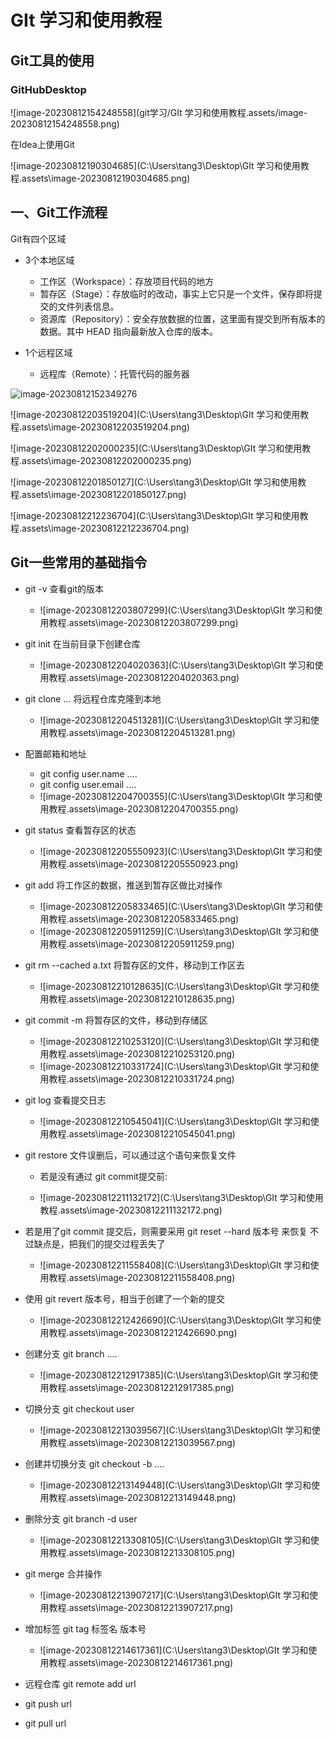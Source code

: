 # GIt 学习和使用教程

## Git工具的使用

### GitHubDesktop

![image-20230812154248558](git学习/GIt 学习和使用教程.assets/image-20230812154248558.png)



在Idea上使用Git

![image-20230812190304685](C:\Users\tang3\Desktop\GIt 学习和使用教程.assets\image-20230812190304685.png)

## 一、Git工作流程

Git有四个区域

+ 3个本地区域
  + 工作区（Workspace）：存放项目代码的地方
  + 暂存区（Stage）：存放临时的改动，事实上它只是一个文件，保存即将提交的文件列表信息。
  + 资源库（Repository）：安全存放数据的位置，这里面有提交到所有版本的数据。其中 HEAD 指向最新放入仓库的版本。

+ 1个远程区域
  + 远程库（Remote）：托管代码的服务器

![image-20230812152349276](C:\Users\tang3\AppData\Roaming\Typora\typora-user-images\image-20230812152349276.png)

![image-20230812203519204](C:\Users\tang3\Desktop\GIt 学习和使用教程.assets\image-20230812203519204.png)



![image-20230812202000235](C:\Users\tang3\Desktop\GIt 学习和使用教程.assets\image-20230812202000235.png)

![image-20230812201850127](C:\Users\tang3\Desktop\GIt 学习和使用教程.assets\image-20230812201850127.png)

![image-20230812212236704](C:\Users\tang3\Desktop\GIt 学习和使用教程.assets\image-20230812212236704.png)

## Git一些常用的基础指令

+ git -v  查看git的版本
  + ![image-20230812203807299](C:\Users\tang3\Desktop\GIt 学习和使用教程.assets\image-20230812203807299.png)
+ git init  在当前目录下创建仓库
  + ![image-20230812204020363](C:\Users\tang3\Desktop\GIt 学习和使用教程.assets\image-20230812204020363.png)

+ git clone ... 将远程仓库克隆到本地
  + ![image-20230812204513281](C:\Users\tang3\Desktop\GIt 学习和使用教程.assets\image-20230812204513281.png)

+ 配置邮箱和地址
  + git config user.name ....
  + git config user.email ....
  + ![image-20230812204700355](C:\Users\tang3\Desktop\GIt 学习和使用教程.assets\image-20230812204700355.png)

+ git status   查看暂存区的状态
  + ![image-20230812205550923](C:\Users\tang3\Desktop\GIt 学习和使用教程.assets\image-20230812205550923.png)

+ git add 将工作区的数据，推送到暂存区做比对操作
  + ![image-20230812205833465](C:\Users\tang3\Desktop\GIt 学习和使用教程.assets\image-20230812205833465.png)
  + ![image-20230812205911259](C:\Users\tang3\Desktop\GIt 学习和使用教程.assets\image-20230812205911259.png)

+ git rm --cached a.txt  将暂存区的文件，移动到工作区去  
  + ![image-20230812210128635](C:\Users\tang3\Desktop\GIt 学习和使用教程.assets\image-20230812210128635.png)

+ git commit -m 将暂存区的文件，移动到存储区
  + ![image-20230812210253120](C:\Users\tang3\Desktop\GIt 学习和使用教程.assets\image-20230812210253120.png)
  + ![image-20230812210331724](C:\Users\tang3\Desktop\GIt 学习和使用教程.assets\image-20230812210331724.png)

+ git log 查看提交日志
  + ![image-20230812210545041](C:\Users\tang3\Desktop\GIt 学习和使用教程.assets\image-20230812210545041.png)

+ git restore 文件误删后，可以通过这个语句来恢复文件

  + 若是没有通过 git commit提交前:

  + ![image-20230812211132172](C:\Users\tang3\Desktop\GIt 学习和使用教程.assets\image-20230812211132172.png)

+ 若是用了git commit 提交后，则需要采用   git reset --hard 版本号   来恢复   不过缺点是，把我们的提交过程丢失了
  + ![image-20230812211558408](C:\Users\tang3\Desktop\GIt 学习和使用教程.assets\image-20230812211558408.png)

+ 使用 git revert 版本号，相当于创建了一个新的提交
  + ![image-20230812212426690](C:\Users\tang3\Desktop\GIt 学习和使用教程.assets\image-20230812212426690.png)

+ 创建分支  git branch ....
  + ![image-20230812212917385](C:\Users\tang3\Desktop\GIt 学习和使用教程.assets\image-20230812212917385.png)

+ 切换分支  git checkout user 
  + ![image-20230812213039567](C:\Users\tang3\Desktop\GIt 学习和使用教程.assets\image-20230812213039567.png)

+ 创建并切换分支   git checkout -b ....
  + ![image-20230812213149448](C:\Users\tang3\Desktop\GIt 学习和使用教程.assets\image-20230812213149448.png)

+ 删除分支  git branch -d user
  + ![image-20230812213308105](C:\Users\tang3\Desktop\GIt 学习和使用教程.assets\image-20230812213308105.png)

+ git merge 合并操作
  + ![image-20230812213907217](C:\Users\tang3\Desktop\GIt 学习和使用教程.assets\image-20230812213907217.png)

+ 增加标签  git tag 标签名 版本号
  + ![image-20230812214617361](C:\Users\tang3\Desktop\GIt 学习和使用教程.assets\image-20230812214617361.png)

+ 远程仓库  git remote add url
+ git push url
+ git pull url
